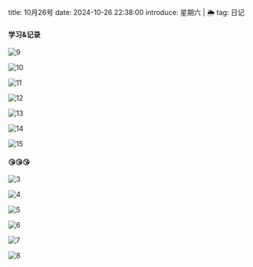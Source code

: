 title: 10月26号
date: 2024-10-26 22:38:00
introduce: 星期六 | 🌦️
tag: 日记

#### 学习&记录

![9](/static/img/2024/10/26/9.jpg)

![10](/static/img/2024/10/26/10.jpg)

![11](/static/img/2024/10/26/11.jpg)

![12](/static/img/2024/10/26/12.jpg)

![13](/static/img/2024/10/26/13.jpg)

![14](/static/img/2024/10/26/14.jpg)

![15](/static/img/2024/10/26/15.jpg)

#### 😘😘😘

![3](/static/img/2024/10/26/9.jpg)

![4](/static/img/2024/10/26/4.jpg)

![5](/static/img/2024/10/26/5.jpg)

![6](/static/img/2024/10/26/6.jpg)

![7](/static/img/2024/10/26/7.jpg)

![8](/static/img/2024/10/26/8.jpg)

